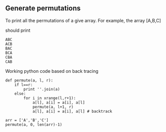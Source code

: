 ## Generate permutations
To print all the permutations of a give array.
For example, the array [A,B,C]

should print
```
ABC
ACB
BAC
BCA
CBA
CAB
```

Working python code based on back tracing

```
def permute(a, l, r):
    if l==r:
        print ''.join(a)
    else:
        for i in xrange(l,r+1):
            a[l], a[i] = a[i], a[l]
            permute(a, l+1, r)
            a[l], a[i] = a[i], a[l] # backtrack
 
arr = ['A','B','C']
permute(a, 0, len(arr)-1)
```
